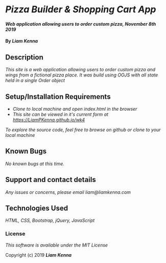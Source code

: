 # _Pizza Builder & Shopping Cart App_

#### _Web application allowing users to order custom pizza, November 8th 2019_

#### By _**Liam Kenna**_

## Description

_This site is a web application allowing users to order custom pizza and wings from a fictional pizza place.  It was build using OOJS with all state held in a single Order object_

## Setup/Installation Requirements

* _Clone to local machine and open index.html in the browser_
* _This site can be viewed in it's current form at https://LiamPKenna.github.io/wk4_


_To explore the source code, feel free to browse on github or clone to your local machine_

## Known Bugs

_No known bugs at this time._

## Support and contact details

_Any issues or concerns, please email liam@liamkenna.com_

## Technologies Used

_HTML, CSS, Bootstrap, jQuery, JavaScript_

### License

*This software is available under the MIT License*

Copyright (c) 2019 **_Liam Kenna_**
